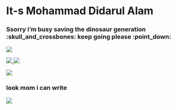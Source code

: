 <h1 align=”center”> It-s Mohammad Didarul Alam</h1>

<h3 align=”center”> Ssorry i’m busy saving the dinosaur generation :skull_and_crossbones: keep going please :point_down: </h3>
<p align=”center”>
<img src=”https://hackster.imgix.net/uploads/attachments/1097058/Dino_non-birthday_version-1.gif?auto=compress&gifq=35&w=680&h=510&fit=max" width=”500" height=”150" />
</p>

<p align=”center”>
  <a href= “http://www.twitter.com/emdidar">
  <img align=”center” src=”https://img.icons8.com/external-justicon-lineal-color-justicon/64/000000/external-twitter-social-media-justicon-lineal-color-justicon.png" />
  </a>
  <a href= “https://www.linkedin.com/in/emdidar/">
  <img align=”center” src=”https://img.icons8.com/external-justicon-lineal-color-justicon/64/000000/external-linkedin-social-media-justicon-lineal-color-justicon.png" />
  </a>
</p>

<p align=”center”>
  <img src=”https://komarev.com/ghpvc/?username=TaylanCann&label=stalkers&color=grey" />
</p>


<h3 align=”center”> look mom i can write </h3>
<p align=”center”>
  <img src=”https://github-readme-stats.vercel.app/api/top-langs/?username=emdidar&layout=compact" />
</p>

